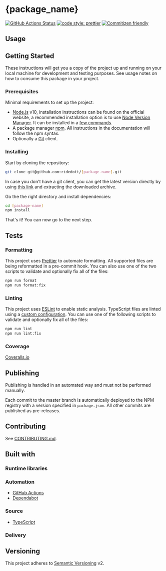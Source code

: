 # {package_name}

[![GitHub Actions Status](https://github.com/ridedott/npm-package-template/workflows/Continuous%20Integration/badge.svg?branch=master)](https://github.com/ridedott/npm-package-template/actions)
[![code style: prettier](https://img.shields.io/badge/code_style-prettier-ff69b4.svg)](https://github.com/prettier/prettier)
[![Commitizen friendly](https://img.shields.io/badge/commitizen-friendly-brightgreen.svg)](http://commitizen.github.io/cz-cli/)

<!-- Short and clear description of the package -->

## Usage

<!--  -->

## Getting Started

These instructions will get you a copy of the project up and running on your
local machine for development and testing purposes. See usage notes on how to
consume this package in your project.

<!-- Instructions -->

### Prerequisites

Minimal requirements to set up the project:

- [Node.js](https://nodejs.org/en) v10, installation instructions can be found
  on the official website, a recommended installation option is to use
  [Node Version Manager](https://github.com/creationix/nvm#readme). It can be
  installed in a
  [few commands](https://nodejs.org/en/download/package-manager/#nvm).
- A package manager [npm](https://www.npmjs.com). All instructions in the
  documentation will follow the npm syntax.
- Optionally a [Git](https://git-scm.com) client.

### Installing

Start by cloning the repository:

```bash
git clone git@github.com:ridedott/[package-name].git
```

In case you don't have a git client, you can get the latest version directly by
using [this link](https://github.com/ridedott/[package-name]/archive/master.zip)
and extracting the downloaded archive.

Go the the right directory and install dependencies:

```bash
cd [package-name]
npm install
```

That's it! You can now go to the next step.

## Tests

### Formatting

This project uses [Prettier](https://prettier.io) to automate formatting. All
supported files are being reformatted in a pre-commit hook. You can also use one
of the two scripts to validate and optionally fix all of the files:

```bash
npm run format
npm run format:fix
```

### Linting

This project uses [ESLint](https://eslint.org) to enable static analysis.
TypeScript files are linted using a [custom configuration](./.eslintrc). You can
use one of the following scripts to validate and optionally fix all of the
files:

```bash
npm run lint
npm run lint:fix
```

### Coverage

[Coveralls.io](https://coveralls.io)

## Publishing

Publishing is handled in an automated way and must not be performed manually.

Each commit to the master branch is automatically deployed to the NPM registry
with a version specified in `package.json`. All other commits are published as
pre-releases.

## Contributing

See [CONTRIBUTING.md](./CONTRIBUTING.md).

## Built with

### Runtime libraries

### Automation

- [GitHub Actions](https://github.com/features/actions)
- [Dependabot](https://dependabot.com/)

### Source

- [TypeScript](https://www.typescriptlang.org)

### Delivery

## Versioning

This project adheres to [Semantic Versioning](http://semver.org) v2.

